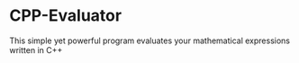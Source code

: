 # CPP-Evaluator
This simple yet powerful program evaluates your mathematical expressions written in C++
